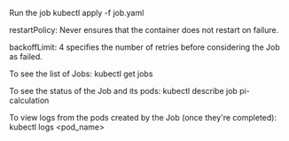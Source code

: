 
Run the job
kubectl apply -f job.yaml


restartPolicy: Never
ensures that the container does not restart on failure.


backoffLimit: 4
specifies the number of retries before considering the Job as failed.


To see the list of Jobs:
kubectl get jobs

To see the status of the Job and its pods:
kubectl describe job pi-calculation

To view logs from the pods created by the Job (once they're completed):
kubectl logs <pod_name>
